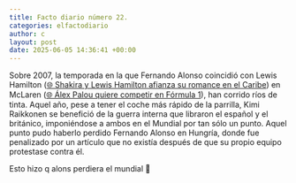 ```yaml
---
title: Facto diario número 22.
categories: elfactodiario
author: c
layout: post
date: 2025-06-05 14:36:41 +00:00
---
```

Sobre 2007, la temporada en la que Fernando Alonso coincidió con Lewis Hamilton ([🌐 Shakira y Lewis Hamilton afianza su romance en el Caribe](https://www.elindependiente.com/gente/2023/06/23/shakira-hamilton-romance-inesperado-viaje-caribe/)) en McLaren ([🌐 Álex Palou quiere competir en Fórmula 1](https://www.elindependiente.com/deportes/motor/2023/07/26/alex-palou-quiere-competir-en-formula-1-y-cuatro-equipos-se-disputan-su-fichaje/)), han corrido ríos de tinta. Aquel año, pese a tener el coche más rápido de la parrilla, Kimi Raikkonen se benefició de la guerra interna que libraron el español y el británico, imponiéndose a ambos en el Mundial por tan sólo un punto. Aquel punto pudo haberlo perdido Fernando Alonso en Hungría, donde fue penalizado por un artículo que no existía después de que su propio equipo protestase contra él.

Esto hizo q alons perdiera el mundial 😤
